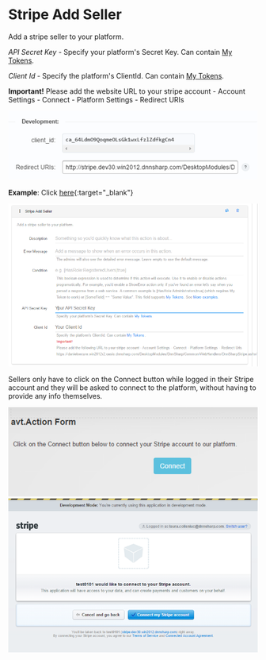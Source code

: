 # Stripe Add Seller

Add a stripe seller to your platform.

_API Secret Key_ - Specify your platform's Secret Key. Can contain [My Tokens](/my-tokens/index.html).

_Client Id_ - Specify the platform's ClientId. Can contain [My Tokens](/my-tokens/index.html).

**Important!** Please add the website URL to your stripe account - Account Settings - Connect - Platform Settings - Redirect URIs

![](assets/1.jpg)

**Example**: Click [here](https://yourwebsite.com/DesktopModules/DnnSharp/Common/WebHandlers/DnnSharpStripe.ashx/){:target="_blank"}

![](assets/2.jpg)

Sellers only have to click on the Connect button while logged in their Stripe account and they will be asked to connect to the platform, without having to provide any info themselves.

![](assets/3.jpg)
![](assets/4.jpg)